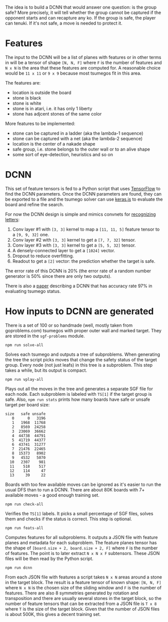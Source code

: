 The idea is to build a DCNN that would answer one question:
is the group safe? More precisely, it will tell whether
the group cannot be captured if the opponent starts
and can recapture any ko. If the group is safe, the player
can tenuki. If it's not safe, a move is needed to protect it.

# Features

The input to the DCNN will be a list of planes with features
or in other terms in will be a tensor of shape `[N, N, F]`
where `F` is the number of features and `N x N` is the area
that these features are computed for. A reasonable choice would
be `11 x 11` or `9 x 9` because most tsumegos fit in this area.

The features are:

- location is outside the board
- stone is black
- stone is white
- stone is in atari, i.e. it has only 1 liberty
- stone has adjcent stones of the same color

More features to be implemented:

- stone can be captured in a ladder (aka the lambda-1 sequence)
- stone can be captured with a net (aka the lambda-2 sequence)
- location is the center of a nakade shape
- safe group, i.e. stone belongs to the outer wall or to an alive shape
- some sort of eye-detection, heuristics and so on

# DCNN

This set of feature tensors is fed to a Python script that uses
[TensorFlow](https://github.com/tensorflow/tensorflow) to find the DCNN parameters. Once the DCNN parameters are found, they can be exported to a file and the tsumego solver can use [keras.js](https://github.com/transcranial/keras-js)
to evaluate the board and refine the search.

For now the DCNN design is simple and mimics convnets for [recognizing letters](https://www.tensorflow.org/get_started/mnist/pros):

1. Conv layer #1 with `[3, 3]` kernel to map a `[11, 11, 5]` feature tensor to a `[9, 9, 32]` one.
2. Conv layer #2 with `[3, 3]` kernel to get a `[7, 7, 32]` tensor.
3. Conv layer #3 with `[3, 3]` kernel to get a `[5, 5, 32]` tensor.
4. A densely-connected layer to get a `[1024]` vector.
5. Dropout to reduce overfitting.
6. Readout to get a `[2]` vector: the prediction whether the target is safe.

The error rate of this DCNN is 20% (the error rate of a random number generator is 50% since there are only two outputs).

There is also a [paper](http://www.cs.cityu.edu.hk/~hwchun/research/PDF/Julian%20WONG%20-%20CCCT%202004%20a.pdf) describing a DCNN that has accuracy rate 97% in evaluating tsumego status.

# How inputs to DCNN are generated

There is a set of 100 or so handmade (well, mostly taken from goproblems.com) tsumegos with proper outer wall and marked target. They are stored in the `sgf-problems` module.

```
npm run solve-all
```

Solves each tsumego and outputs a tree of subproblems. When generating the tree the script picks moves that change the safety status of the target group. Every node (not just leafs) in this tree is a subproblem. This step takes a while, but its output is compact.

```
npm run vplay-all
```

Plays out all the moves in the tree and generates a separate SGF file for each node. Each subproblem is labeled with `TS[1]` if the target group is safe. Also, `npm run stats` prints how many boards have safe or unsafe target per board size:

```
size   safe unsafe
   0      0   3196
   1   1968  11768
   2   8569  24258
   3  23069  36662
   4  44738  44791
   5  41719  44377
   6  43741  31277
   7  21476  22465
   8  15373   8902
   9   4532   5070
  10   2307    981
  11    518    517
  12    114     47
  13     39     22
```

Boards with too few available moves can be ignored as it's easier to run the usual DFS than to run a DCNN. There are about 80K boards with 7+ available moves - a good enough training set.

```
npm run check-all
```

Verifies the `TS[1]` labels. It picks a small percentage of SGF files, solves them and checks if the status is correct. This step is optional.

```
npm run feats-all
```

Computes features for all subproblems. It outputs a JSON file with feature planes and metadata for each subproblem. The feature planes tensor has the shape of `[board.size + 2, board.size + 2, F]` where `F` is the number of features. The point is to later extract `N x N x F` subtensors. These JSON files will be then read by the Python script.

```
npm run dcnn
```

From each JSON file with features a script takes `N x N` areas around a stone in the target block. The result is a feature tensor of known shape: `[N, N, F]` where `N x N` is the chosen size of the sliding window and `F` is the number of features. There are also 8 symmetries generated by rotation and transposition and there are usually several stones in the target block, so the number of feature tensors that can be extracted from a JSON file is `T x 8` where `T` is the size of the target block. Given that the number of JSON files is about 500K, this gives a decent training set.
